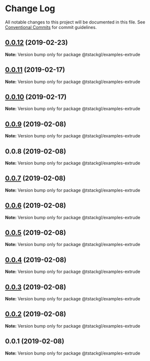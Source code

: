 # Change Log

All notable changes to this project will be documented in this file.
See [Conventional Commits](https://conventionalcommits.org) for commit guidelines.

## [0.0.12](https://github.com/nkint/tstackgl/compare/@tstackgl/examples-extrude@0.0.11...@tstackgl/examples-extrude@0.0.12) (2019-02-23)

**Note:** Version bump only for package @tstackgl/examples-extrude





## [0.0.11](https://github.com/nkint/tstackgl/compare/@tstackgl/examples-extrude@0.0.10...@tstackgl/examples-extrude@0.0.11) (2019-02-17)

**Note:** Version bump only for package @tstackgl/examples-extrude





## [0.0.10](https://github.com/nkint/tstackgl/compare/@tstackgl/examples-extrude@0.0.9...@tstackgl/examples-extrude@0.0.10) (2019-02-17)

**Note:** Version bump only for package @tstackgl/examples-extrude





## [0.0.9](https://github.com/nkint/tstackgl/compare/@tstackgl/examples-extrude@0.0.8...@tstackgl/examples-extrude@0.0.9) (2019-02-08)

**Note:** Version bump only for package @tstackgl/examples-extrude





## 0.0.8 (2019-02-08)

**Note:** Version bump only for package @tstackgl/examples-extrude





## [0.0.7](https://github.com/nkint/tstackgl/compare/@tstackgl/examples-extrude@0.0.3...@tstackgl/examples-extrude@0.0.7) (2019-02-08)

**Note:** Version bump only for package @tstackgl/examples-extrude





## [0.0.6](https://github.com/nkint/tstackgl/compare/@tstackgl/examples-extrude@0.0.3...@tstackgl/examples-extrude@0.0.6) (2019-02-08)

**Note:** Version bump only for package @tstackgl/examples-extrude





## [0.0.5](https://github.com/nkint/tstackgl/compare/@tstackgl/examples-extrude@0.0.3...@tstackgl/examples-extrude@0.0.5) (2019-02-08)

**Note:** Version bump only for package @tstackgl/examples-extrude





## [0.0.4](https://github.com/nkint/tstackgl/compare/@tstackgl/examples-extrude@0.0.3...@tstackgl/examples-extrude@0.0.4) (2019-02-08)

**Note:** Version bump only for package @tstackgl/examples-extrude





## [0.0.3](https://github.com/nkint/tstackgl/compare/@tstackgl/examples-extrude@0.0.2...@tstackgl/examples-extrude@0.0.3) (2019-02-08)

**Note:** Version bump only for package @tstackgl/examples-extrude





## [0.0.2](https://github.com/nkint/tstackgl/compare/@tstackgl/examples-extrude@0.0.1...@tstackgl/examples-extrude@0.0.2) (2019-02-08)

**Note:** Version bump only for package @tstackgl/examples-extrude





## 0.0.1 (2019-02-08)

**Note:** Version bump only for package @tstackgl/examples-extrude
